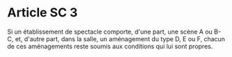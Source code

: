 # Article SC 3

Si un établissement de spectacle comporte, d'une part, une scène A ou B-C, et, d'autre part, dans la salle, un aménagement du type D, E ou F, chacun de ces aménagements reste soumis aux conditions qui lui sont propres.
